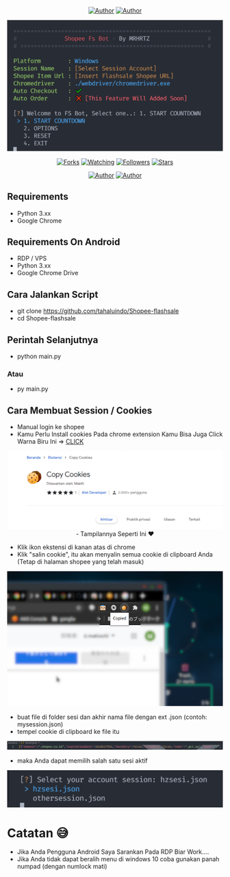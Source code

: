 <p align="center">
<a href="https://github.com/tahaluindo"><img title="Author" src="https://img.shields.io/badge/FlashSale-ShopeeBOT-black.svg?style=for-the-badge&logo=amazon"></a>
<a href="https://github.com/tahaluindo"><img title="Author" src="https://img.shields.io/badge/Github-Tahaluindo-white.svg?style=for-the-badge&logo=github"></a>
</p>
<p align="center">
<img src="./media/screenshot/preview.png"/>
</p>
<p align="center">
<a href="https://github.com/tahaluindo/Shopee-flashsale/network/members"><img title="Forks" src="https://img.shields.io/github/forks/TahaluIndo/Shopee-flashsale?color=red&style=flat-square"></a>
<a href="https://github.com/tahaluindo/Shopee-flashsale/watchers"><img title="Watching" src="https://img.shields.io/github/watchers/Tahaluindo/Shopee-flashsale?label=Watchers&color=blue&style=flat-square"></a>
<a href="https://github.com/tahaluindo/Shopee-flashsale"><img title="Followers" src="https://img.shields.io/github/followers/Tahaluindo?color=blue&style=flat-square"></a>
<a href="https://github.com/tahaluindo/Shopee-flashsale/stargazers/"><img title="Stars" src="https://img.shields.io/github/stars/Tahaluindo/Shopee-flashsale?color=red&style=flat-square"></a>
</p>
<p align="center">
<!-- <h1>Shopee Flash Sale The Bot Store</h1> -->
</p>
<p align="center">
<a href="https://github.com/MRHRTZ"><img title="Author" src="https://img.shields.io/badge/Author-MRHRTZ-red.svg?style=for-the-badge&logo=github"></a>
<a href="https://github.com/tahaluindo"><img title="Author" src="https://img.shields.io/badge/Author-Tahaluindo-white.svg?style=for-the-badge&logo=github"></a>
</p>

## Requirements 
- Python 3.xx
- Google Chrome

## Requirements On Android

- RDP / VPS
- Python 3.xx
- Google Chrome Drive

## Cara Jalankan Script
- git clone https://github.com/tahaluindo/Shopee-flashsale
- cd Shopee-flashsale

## Perintah Selanjutnya
- python main.py
### Atau
- py main.py

## Cara Membuat Session / Cookies

- Manual login ke shopee
- Kamu Perlu Install cookies Pada chrome extension Kamu Bisa Juga Click Warna Biru Ini => <a href="https://chrome.google.com/webstore/detail/copy-cookies/jcbpglbplpblnagieibnemmkiamekcdg" target="_blank">CLICK</a>
<center>
<img src="./media/screenshot/copycookies.png">
- Tampilannya Seperti Ini ♥️
</center>

- Klik ikon ekstensi di kanan atas di chrome 
- Klik "salin cookie", itu akan menyalin semua cookie di clipboard Anda (Tetap di halaman shopee yang telah masuk)
<center>
<img src="./media/screenshot/copiedcookies.jpg">
</center>

- buat file di folder sesi dan akhir nama file dengan ext .json (contoh: mysession.json) 
- tempel cookie di clipboard ke file itu

<center>
<img src="./media/screenshot/session.png">
</center>

- maka Anda dapat memilih salah satu sesi aktif

<center>
<img src="./media/screenshot/selectsession.png">
</center>

# Catatan 😅
- Jika Anda Pengguna Android Saya Sarankan Pada RDP Biar Work....
- Jika Anda tidak dapat beralih menu di windows 10 coba gunakan panah numpad (dengan numlock mati) 
